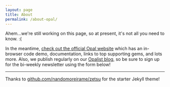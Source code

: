 ```yaml
---
layout: page
title: About
permalink: /about-opal/
---
```


Ahem...we're still working on this page, so at present, it's not all you need to know. :(

In the meantime, [check out the official Opal website](http://opalrb.org) which has an in-browser code demo, documentation, links to top supporting gems, and lots more. Also, we publish regularly on our [Opalist blog](/blog), so be sure to sign up for the bi-weekly newsletter using the form below!


----

Thanks to [github.com/nandomoreirame/zetsu](http://github.com/nandomoreirame/zetsu) for the starter Jekyll theme!
